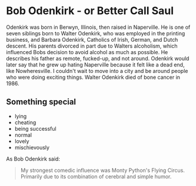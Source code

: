 # Bob Odenkirk - or Better Call Saul

Odenkirk was born in Berwyn, Illinois, then raised in Naperville. He is one of seven siblings born to Walter Odenkirk, who was employed in the printing business, and Barbara Odenkirk, Catholics of Irish, German, and Dutch descent. His parents divorced in part due to Walters alcoholism, which influenced Bobs decision to avoid alcohol as much as possible. 
He describes his father as remote, fucked-up, and not around. Odenkirk would later say that he grew up hating Naperville because it felt like a dead end, like Nowheresville. I couldn't wait to move into a city and be around people who were doing exciting things. Walter Odenkirk died of bone cancer in 1986. 

## Something special

* lying
* cheating
* being successful
* normal
* lovely
* mischievously

As Bob Odenkirk said:
> My strongest comedic influence was Monty Python's Flying Circus.
> Primarily due to its combination of cerebral and simple humor.
